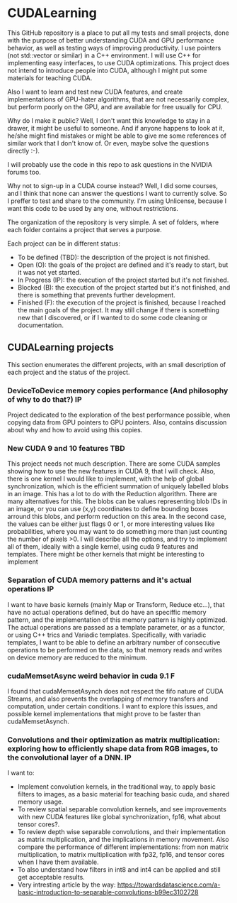# CUDALearning
This GitHub repository is a place to put all my tests and small projects, done with the purpose of better understanding CUDA and GPU performance behavior, as well as testing ways of improving productivity. I use pointers (not std::vector or similar) in a C++ environment. I will use C++ for implementing easy interfaces, to use CUDA optimizations. This project does not intend to introduce people into CUDA, although I might put some materials for teaching CUDA.

Also I want to learn and test new CUDA features, and create implementations of GPU-hater algorithms, that are not necessarily complex, but perform poorly on the GPU, and are available for free usually for CPU.

Why do I make it public? Well, I don't want this knowledge to stay in a drawer, it might be useful to someone. And if anyone happens to look at it, he/she might find mistakes or might be able to give me some references of similar work that I don't know of. Or even, maybe solve the questions directly :-).

I will probably use the code in this repo to ask questions in the NVIDIA forums too.

Why not to sign-up in a CUDA course instead? Well, I did some courses, and I think that none can answer the questions I want to currently solve. So I preffer to test and share to the community. I'm using Unlicense, because I want this code to be used by any one, without restrictions.

The organization of the repository is very simple. A set of folders, where each folder contains a project that serves a purpose.

Each project can be in different status:
- To be defined (TBD): the description of the project is not finished.
- Open (O): the goals of the project are defined and it's ready to start, but it was not yet started.
- In Progress (IP): the execution of the project started but it's not finished.
- Blocked (B): the execution of the project started but it's not finished, and there is something that prevents further development.
- Finished (F): the execution of the project is finished, because I reached the main goals of the project. It may still change if there is something new that I discovered, or if I wanted to do some code cleaning or documentation.

## CUDALearning projects
This section enumerates the different projects, with an small description of each project and the status of the project.

### DeviceToDevice memory copies performance (And philosophy of why to do that?) IP
Project dedicated to the exploration of the best performance possible, when copying data from GPU pointers to GPU pointers. Also, contains discussion about why and how to avoid using this copies.

### New CUDA 9 and 10 features TBD
This project needs not much description. There are some CUDA samples showing how to use the new features in CUDA 9, that I will check. Also, there is one kernel I would like to implement, with the help of global synchronization, which is the efficient summation of uniquely labelled blobs in an image. This has a lot to do with the Reduction algorithm. There are many alternatives for this. The blobs can be values representing blob IDs in an image, or you can use (x,y) coordinates to define bounding boxes arround this blobs, and perform reduction on this area. In the second case, the values can be either just flags 0 or 1, or more interesting values like probabilities, where you may want to do something more than just counting the number of pixels >0. I will describe all the options, and try to implement all of them, ideally with a single kernel, using cuda 9 features and templates. There might be other kernels that might be interesting to implement 

### Separation of CUDA memory patterns and it's actual operations IP
I want to have basic kernels (mainly Map or Transform, Reduce etc...), that have no actual operations defined, but do have an speciffic memory pattern, and the implementation of this memory pattern is highly optimized. The actual operations are passed as a template parameter, or as a functor, or using C++ trics and Variadic templates. Specifically, with variadic templates, I want to be able to define an arbitrary number of consecutive operations to be performed on the data, so that memory reads and writes on device memory are reduced to the minimum.

### cudaMemsetAsync weird behavior in cuda 9.1 F
I found that cudaMemsetAsynch does not respect the fifo nature of CUDA Streams, and also prevents the overlapping of memory transfers and computation, under certain conditions. I want to explore this issues, and possible kernel implementations that might prove to be faster than cudaMemsetAsynch.

### Convolutions and their optimization as matrix multiplication: exploring how to efficiently shape data from RGB images, to the convolutional layer of a DNN. IP

I want to:
- Implement convolution kernels, in the traditional way, to apply basic filters to images, as a basic material for teaching basic cuda, and shared memory usage.
- To review spatial separable convolution kernels, and see improvements with new CUDA features like global synchronization, fp16, what about tensor cores?.
- To review depth wise separable convolutions, and their implementation as matrix multiplication, and the implications in memory movement. Also compare the performance of different implementations: from non matrix multiplication, to matrix multiplication with fp32, fp16, and tensor cores when I have them available.
- To also understand how filters in int8 and int4 can be applied and still get acceptable results.
- Very intresting article by the way: https://towardsdatascience.com/a-basic-introduction-to-separable-convolutions-b99ec3102728

